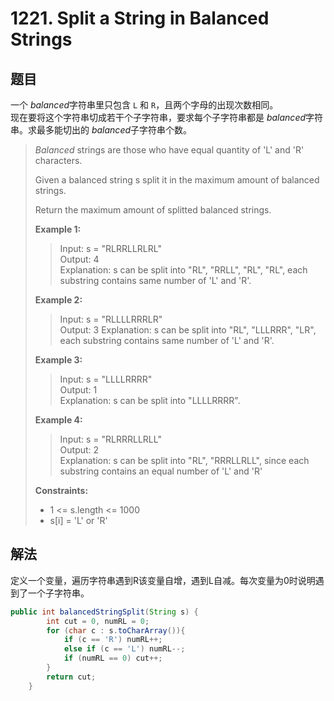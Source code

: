 # 1221. Split a String in Balanced Strings

## 题目

一个 *balanced*字符串里只包含 `L` 和 `R`，且两个字母的出现次数相同。  
现在要将这个字符串切成若干个子字符串，要求每个子字符串都是 *balanced*字符串。求最多能切出的 *balanced*子字符串个数。

>*Balanced* strings are those who have equal quantity of 'L' and 'R' characters.
>
>Given a balanced string s split it in the maximum amount of balanced strings.
>
>Return the maximum amount of splitted balanced strings.
>
>**Example 1:**
>
>>Input: s = "RLRRLLRLRL"  
>>Output: 4  
>>Explanation: s can be split into "RL", "RRLL", "RL", "RL", each substring contains same number of 'L' and 'R'.
>
>**Example 2:**
>
>>Input: s = "RLLLLRRRLR"  
>>Output: 3
>>Explanation: s can be split into "RL", "LLLRRR", "LR", each substring contains same number of 'L' and 'R'.
>
>**Example 3:**
>
>>Input: s = "LLLLRRRR"  
>>Output: 1  
>>Explanation: s can be split into "LLLLRRRR".
>
>**Example 4:**
>
>>Input: s = "RLRRRLLRLL"  
>>Output: 2  
>>Explanation: s can be split into "RL", "RRRLLRLL", since each substring contains an equal number of 'L' and 'R'
>
>**Constraints:**
>
> - 1 <= s.length <= 1000
> - s[i] = 'L' or 'R'

## 解法

定义一个变量，遍历字符串遇到R该变量自增，遇到L自减。每次变量为0时说明遇到了一个子字符串。

```java
public int balancedStringSplit(String s) {
        int cut = 0, numRL = 0;
        for (char c : s.toCharArray()){
            if (c == 'R') numRL++;
            else if (c == 'L') numRL--;
            if (numRL == 0) cut++;
        }
        return cut;
    }
```
